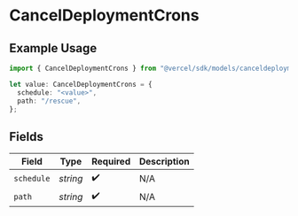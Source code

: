 # CancelDeploymentCrons

## Example Usage

```typescript
import { CancelDeploymentCrons } from "@vercel/sdk/models/canceldeploymentop.js";

let value: CancelDeploymentCrons = {
  schedule: "<value>",
  path: "/rescue",
};
```

## Fields

| Field              | Type               | Required           | Description        |
| ------------------ | ------------------ | ------------------ | ------------------ |
| `schedule`         | *string*           | :heavy_check_mark: | N/A                |
| `path`             | *string*           | :heavy_check_mark: | N/A                |